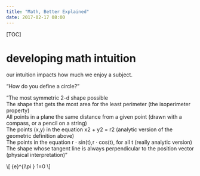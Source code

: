 ```yaml
---
title: "Math, Better Explained"
date: 2017-02-17 08:00
---
```

[TOC]

# developing math intuition
our intuition impacts how much we enjoy a subject.  

“How do you define a circle?”  

“The most symmetric 2-d shape possible  
The shape that gets the most area for the least perimeter (the isoperimeter property)  
All points in a plane the same distance from a given point (drawn with a compass, or a pencil on a string)  
The points (x,y) in the equation x2 + y2 = r2 (analytic version of the geometric definition above)  
The points in the equation r · sin(t),r · cos(t), for all t (really analytic version)  
The shape whose tangent line is always perpendicular to the position vector (physical interpretation)”  

\\[ {e}^{i\pi } 1=0 \\]
